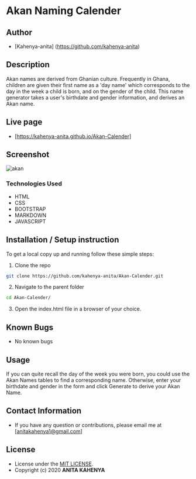 # Akan Naming Calender

## Author
 * [Kahenya-anita] (https://github.com/kahenya-anita)


## Description

Akan names are derived from Ghanian culture.
Frequently in Ghana, children are given their first name as a 'day name' which corresponds to the day in the week a child is born, and on the gender of the child.
This name generator takes a user's birthdate and gender information, and derives an Akan name.


## Live page
* [https://kahenya-anita.github.io/Akan-Calender]

## Screenshot
![akan](https://user-images.githubusercontent.com/62019551/79958953-2c324000-848c-11ea-96bf-9cd63f67f310.png)

### Technologies Used

* HTML
* CSS
* BOOTSTRAP
* MARKDOWN
* JAVASCRIPT

## Installation / Setup instruction

To get a local copy up and running follow these simple steps:

1. Clone the repo

```sh
git clone https://github.com/kahenya-anita/Akan-Calender.git
```

2. Navigate to the parent folder

```sh
cd Akan-Calender/
```

3. Open the index.html file in a browser of your choice.

## Known Bugs
* No known bugs

## Usage

If you can quite recall the day of the week you were born, you could use the Akan Names tables to find a corresponding name.
Otherwise, enter your birthdate and gender in the form and click Generate to derive your Akan Name.

## Contact Information

* If you have any question or contributions, please email me at [anitakahenya1@gmail.com]

## License

* License under the [MIT LICENSE](LICENSE).
* Copyright (c) 2020 **ANITA KAHENYA**